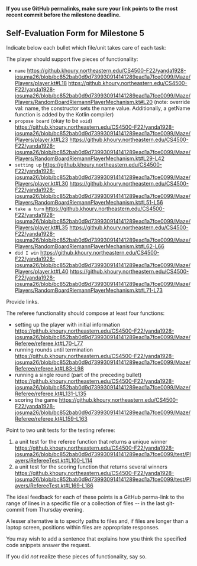 **If you use GitHub permalinks, make sure your link points to the most recent commit before the milestone deadline.**

## Self-Evaluation Form for Milestone 5

Indicate below each bullet which file/unit takes care of each task:

The player should support five pieces of functionality: 

- `name`
https://github.khoury.northeastern.edu/CS4500-F22/yanda1928-josuma26/blob/bc852bab0d9d739930914141289ead1a7fce0099/Maze/Players/player.kt#L18
https://github.khoury.northeastern.edu/CS4500-F22/yanda1928-josuma26/blob/bc852bab0d9d739930914141289ead1a7fce0099/Maze/Players/RandomBoardRiemannPlayerMechanism.kt#L20 (note: override val: name, the constructor sets the name value. Additionally, a getName function is added by the Kotlin compiler)
- `propose board` (okay to be `void`)
https://github.khoury.northeastern.edu/CS4500-F22/yanda1928-josuma26/blob/bc852bab0d9d739930914141289ead1a7fce0099/Maze/Players/player.kt#L23
https://github.khoury.northeastern.edu/CS4500-F22/yanda1928-josuma26/blob/bc852bab0d9d739930914141289ead1a7fce0099/Maze/Players/RandomBoardRiemannPlayerMechanism.kt#L29-L42
- `setting up`
https://github.khoury.northeastern.edu/CS4500-F22/yanda1928-josuma26/blob/bc852bab0d9d739930914141289ead1a7fce0099/Maze/Players/player.kt#L30
https://github.khoury.northeastern.edu/CS4500-F22/yanda1928-josuma26/blob/bc852bab0d9d739930914141289ead1a7fce0099/Maze/Players/RandomBoardRiemannPlayerMechanism.kt#L51-L56
- `take a turn`
https://github.khoury.northeastern.edu/CS4500-F22/yanda1928-josuma26/blob/bc852bab0d9d739930914141289ead1a7fce0099/Maze/Players/player.kt#L35
https://github.khoury.northeastern.edu/CS4500-F22/yanda1928-josuma26/blob/bc852bab0d9d739930914141289ead1a7fce0099/Maze/Players/RandomBoardRiemannPlayerMechanism.kt#L62-L66
- `did I win`
https://github.khoury.northeastern.edu/CS4500-F22/yanda1928-josuma26/blob/bc852bab0d9d739930914141289ead1a7fce0099/Maze/Players/player.kt#L40
https://github.khoury.northeastern.edu/CS4500-F22/yanda1928-josuma26/blob/bc852bab0d9d739930914141289ead1a7fce0099/Maze/Players/RandomBoardRiemannPlayerMechanism.kt#L71-L73

Provide links. 

The referee functionality should compose at least four functions:

- setting up the player with initial information
https://github.khoury.northeastern.edu/CS4500-F22/yanda1928-josuma26/blob/bc852bab0d9d739930914141289ead1a7fce0099/Maze/Referee/referee.kt#L70-L77
- running rounds until termination
https://github.khoury.northeastern.edu/CS4500-F22/yanda1928-josuma26/blob/bc852bab0d9d739930914141289ead1a7fce0099/Maze/Referee/referee.kt#L83-L98
- running a single round (part of the preceding bullet)
https://github.khoury.northeastern.edu/CS4500-F22/yanda1928-josuma26/blob/bc852bab0d9d739930914141289ead1a7fce0099/Maze/Referee/referee.kt#L131-L135
- scoring the game
https://github.khoury.northeastern.edu/CS4500-F22/yanda1928-josuma26/blob/bc852bab0d9d739930914141289ead1a7fce0099/Maze/Referee/referee.kt#L159-L163

Point to two unit tests for the testing referee:

1. a unit test for the referee function that returns a unique winner
https://github.khoury.northeastern.edu/CS4500-F22/yanda1928-josuma26/blob/bc852bab0d9d739930914141289ead1a7fce0099/test/Players/RefereeTest.kt#L100-L114
2. a unit test for the scoring function that returns several winners  
https://github.khoury.northeastern.edu/CS4500-F22/yanda1928-josuma26/blob/bc852bab0d9d739930914141289ead1a7fce0099/test/Players/RefereeTest.kt#L169-L186

The ideal feedback for each of these points is a GitHub
perma-link to the range of lines in a specific file or a collection of
files -- in the last git-commit from Thursday evening. 

A lesser alternative is to specify paths to files and, if files are
longer than a laptop screen, positions within files are appropriate
responses.

You may wish to add a sentence that explains how you think the
specified code snippets answer the request.

If you did *not* realize these pieces of functionality, say so.

